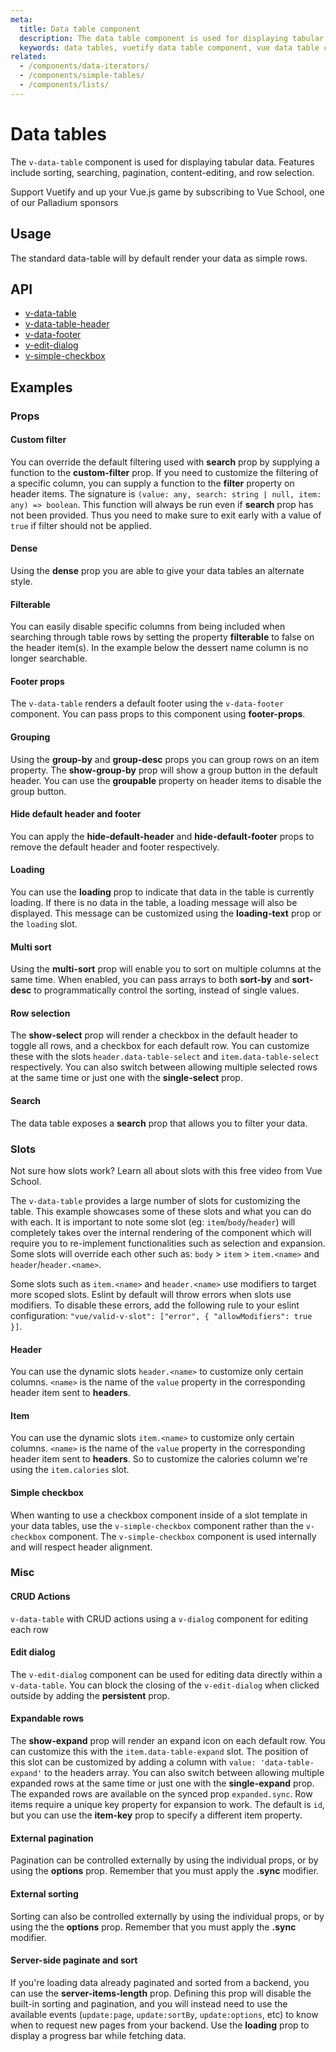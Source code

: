 ```yaml
---
meta:
  title: Data table component
  description: The data table component is used for displaying tabular data in a way that is easy for users to scan. It includes sorting, searching, pagination and selection.
  keywords: data tables, vuetify data table component, vue data table component
related:
  - /components/data-iterators/
  - /components/simple-tables/
  - /components/lists/
---
```


# Data tables

The `v-data-table` component is used for displaying tabular data. Features include sorting, searching, pagination, content-editing, and row selection.

<vue-school-ad href="https://vueschool.io/?friend=vuetify">
Support Vuetify and up your Vue.js game by subscribing to Vue School, one of our Palladium sponsors
</vue-school-ad>

## Usage

The standard data-table will by default render your data as simple rows.

<example file="v-data-table/usage" />

## API

- [v-data-table](/api/v-data-table)
- [v-data-table-header](/api/v-data-table-header)
- [v-data-footer](/api/v-data-footer)
- [v-edit-dialog](/api/v-edit-dialog)
- [v-simple-checkbox](/api/v-simple-checkbox)

<inline-api page="components/data-tables" />

<!-- ## Sub-components

### v-data-table-header

v-data-table-header description

### v-data-footer

v-data-footer description

### v-edit-dialog

v-edit-dialog description

### v-simple-checkbox

v-simple-checkbox description -->

## Examples

### Props

#### Custom filter

You can override the default filtering used with **search** prop by supplying a function to the **custom-filter** prop. If you need to customize the filtering of a specific column, you can supply a function to the **filter** property on header items. The signature is `(value: any, search: string | null, item: any) => boolean`. This function will always be run even if **search** prop has not been provided. Thus you need to make sure to exit early with a value of `true` if filter should not be applied.

<example file="v-data-table/prop-custom-filter" />

#### Dense

Using the **dense** prop you are able to give your data tables an alternate style.

<example file="v-data-table/prop-dense" />

#### Filterable

You can easily disable specific columns from being included when searching through table rows by setting the property **filterable** to false on the header item(s). In the example below the dessert name column is no longer searchable.

<example file="v-data-table/prop-filterable" />

#### Footer props

The `v-data-table` renders a default footer using the `v-data-footer` component. You can pass props to this component using **footer-props**.

<example file="v-data-table/prop-footer-props" />

#### Grouping

Using the **group-by** and **group-desc** props you can group rows on an item property. The **show-group-by** prop will show a group button in the default header. You can use the **groupable** property on header items to disable the group button.

<example file="v-data-table/prop-grouping" />

#### Hide default header and footer

You can apply the **hide-default-header** and **hide-default-footer** props to remove the default header and footer respectively.

<example file="v-data-table/prop-hide-header-footer" />

#### Loading

You can use the **loading** prop to indicate that data in the table is currently loading. If there is no data in the table, a loading message will also be displayed. This message can be customized using the **loading-text** prop or the `loading` slot.

<example file="v-data-table/prop-loading" />

#### Multi sort

Using the **multi-sort** prop will enable you to sort on multiple columns at the same time. When enabled, you can pass arrays to both **sort-by** and **sort-desc** to programmatically control the sorting, instead of single values.

<example file="v-data-table/prop-multi-sort" />

#### Row selection

The **show-select** prop will render a checkbox in the default header to toggle all rows, and a checkbox for each default row. You can customize these with the slots `header.data-table-select` and `item.data-table-select` respectively. You can also switch between allowing multiple selected rows at the same time or just one with the **single-select** prop.

<example file="v-data-table/prop-row-selection" />

#### Search

The data table exposes a **search** prop that allows you to filter your data.

<example file="v-data-table/prop-search" />

### Slots

<vue-school-ad href="https://vueschool.io/lessons/vue-3-component-slots?friend=vuetify" title="Vue School - Free Slots Video Tutorial">
Not sure how slots work? Learn all about slots with this free video from Vue School.
</vue-school-ad>

The `v-data-table` provides a large number of slots for customizing the table. This example showcases some of these slots and what you can do with each. It is important to note some slot (eg: `item`/`body`/`header`) will completely takes over the internal rendering of the component which will require you to re-implement functionalities such as selection and expansion. Some slots will override each other such as: `body` > `item` > `item.<name>` and `header`/`header.<name>`.

<alert type="info">

  Some slots such as `item.<name>` and `header.<name>` use modifiers to target more scoped slots. Eslint by default will throw errors when slots use modifiers. To disable these errors, add the following rule to your eslint configuration: `"vue/valid-v-slot": ["error", { "allowModifiers": true }]`.

</alert>

<example file="v-data-table/slot-main" />

#### Header

You can use the dynamic slots `header.<name>` to customize only certain columns. `<name>` is the name of the `value` property in the corresponding header item sent to **headers**.

<example file="v-data-table/slot-header" />

#### Item

You can use the dynamic slots `item.<name>` to customize only certain columns. `<name>` is the name of the `value` property in the corresponding header item sent to **headers**. So to customize the calories column we're using the `item.calories` slot.

<example file="v-data-table/slot-item" />

#### Simple checkbox

When wanting to use a checkbox component inside of a slot template in your data tables, use the `v-simple-checkbox` component rather than the `v-checkbox` component. The `v-simple-checkbox` component is used internally and will respect header alignment.

<example file="v-data-table/slot-simple-checkbox" />

### Misc

#### CRUD Actions

`v-data-table` with CRUD actions using a `v-dialog` component for editing each row

<example file="v-data-table/misc-crud" />

#### Edit dialog

The `v-edit-dialog` component can be used for editing data directly within a `v-data-table`. You can block the closing of the `v-edit-dialog` when clicked outside by adding the **persistent** prop.

<example file="v-data-table/misc-edit-dialog" />

#### Expandable rows

The **show-expand** prop will render an expand icon on each default row. You can customize this with the `item.data-table-expand` slot. The position of this slot can be customized by adding a column with `value: 'data-table-expand'` to the headers array. You can also switch between allowing multiple expanded rows at the same time or just one with the **single-expand** prop. The expanded rows are available on the synced prop `expanded.sync`. Row items require a unique key property for expansion to work. The default is `id`, but you can use the **item-key** prop to specify a different item property.

<example file="v-data-table/misc-expand" />

#### External pagination

Pagination can be controlled externally by using the individual props, or by using the **options** prop. Remember that you must apply the **.sync** modifier.

<example file="v-data-table/misc-external-paginate" />

#### External sorting

Sorting can also be controlled externally by using the individual props, or by using the the **options** prop. Remember that you must apply the **.sync** modifier.

<example file="v-data-table/misc-external-sort" />

#### Server-side paginate and sort

If you're loading data already paginated and sorted from a backend, you can use the **server-items-length** prop. Defining this prop will disable the built-in sorting and pagination, and you will instead need to use the available events (`update:page`, `update:sortBy`, `update:options`, etc) to know when to request new pages from your backend. Use the **loading** prop to display a progress bar while fetching data.

<example file="v-data-table/misc-server-side-paginate-and-sort" />

<backmatter />
